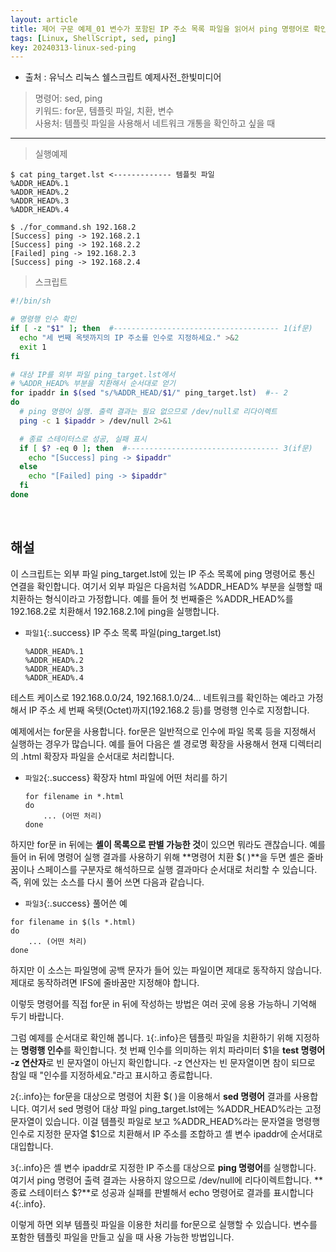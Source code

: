 ```yaml
---
layout: article
title: 제어 구문 예제_01 변수가 포함된 IP 주소 목록 파일을 읽어서 ping 명령어로 확인하기
tags: [Linux, ShellScript, sed, ping]
key: 20240313-linux-sed-ping
---
```


- 출처 : 유닉스 리눅스 쉘스크립트 예제사전_한빛미디어

> 명령어: sed, ping  
> 키워드: for문, 템플릿 파일, 치환, 변수  
> 사용처: 템플릿 파일을 사용해서 네트워크 개통을 확인하고 싶을 때

--- 

> 실행예제

```
$ cat ping_target.lst <------------- 템플릿 파일
%ADDR_HEAD%.1
%ADDR_HEAD%.2
%ADDR_HEAD%.3
%ADDR_HEAD%.4

$ ./for_command.sh 192.168.2
[Success] ping -> 192.168.2.1
[Success] ping -> 192.168.2.2
[Failed] ping -> 192.168.2.3
[Success] ping -> 192.168.2.4
```

> 스크립트

```bash
#!/bin/sh

# 명령행 인수 확인
if [ -z "$1" ]; then  #------------------------------------- 1(if문)
  echo "세 번째 옥텟까지의 IP 주소를 인수로 지정하세요." >&2
  exit 1
fi

# 대상 IP를 외부 파일 ping_target.lst에서
# %ADDR_HEAD% 부분을 치환해서 순서대로 얻기
for ipaddr in $(sed "s/%ADDR_HEAD/$1/" ping_target.lst)  #-- 2
do
  # ping 명령어 실행. 출력 결과는 필요 없으므로 /dev/null로 리다이렉트
  ping -c 1 $ipaddr > /dev/null 2>&1

  # 종료 스테이터스로 성공, 실패 표시
  if [ $? -eq 0 ]; then  #---------------------------------- 3(if문)
    echo "[Success] ping -> $ipaddr"
  else
    echo "[Failed] ping -> $ipaddr"
  fi
done
```

&nbsp;
&nbsp;

## **해설**

이 스크립트는 외부 파일 ping_target.lst에 있는 IP 주소 목록에 ping 명령어로 통신 연결을 확인합니다. 여기서 외부 파일은 다음처럼 %ADDR_HEAD% 부분을 실행할 때 치환하는 형식이라고 가정합니다. 예를 들어 첫 번째줄은 %ADDR_HEAD%를 192.168.2로 치환해서 192.168.2.1에 ping을 실행합니다.

- `파일1`{:.success} IP 주소 목록 파일(ping_target.lst)

  ```
  %ADDR_HEAD%.1
  %ADDR_HEAD%.2
  %ADDR_HEAD%.3
  %ADDR_HEAD%.4
  ```

테스트 케이스로 192.168.0.0/24, 192.168.1.0/24... 네트워크를 확인하는 예라고 가정해서 IP 주소 세 번째 옥텟(Octet)까지(192.168.2 등)를 명령행 인수로 지정합니다.

예제에서는 for문을 사용합니다. for문은 일반적으로 인수에 파일 목록 등을 지정해서 실행하는 경우가 많습니다. 예를 들어 다음은 셸 경로명 확장을 사용해서 현재 디렉터리의 .html 확장자 파일을 순서대로 처리합니다.

- `파일2`{:.success} 확장자 html 파일에 어떤 처리를 하기

  ```
  for filename in *.html
  do
      ... (어떤 처리)
  done
  ```

하지만 for문 in 뒤에는 **셸이 목록으로 판별 가능한 것**이 있으면 뭐라도 괜찮습니다. 예를 들어 in 뒤에 명령어 실행 결과를 사용하기 위해 **명령어 치환 $( )**을 두면 셸은 줄바꿈이나 스페이스를 구분자로 해석하므로 실행 결과마다 순서대로 처리할 수 있습니다. 즉, 위에 있는 소스를 다시 풀어 쓰면 다음과 같습니다.

- `파일3`{:.success} 풀어쓴 예
```
for filename in $(ls *.html)
do
    ... (어떤 처리)
done
```

하지만 이 소스는 파일명에 공백 문자가 들어 있는 파일이면 제대로 동작하지 않습니다. 제대로 동작하려면 IFS에 줄바꿈만 지정해야 합니다.

이렇듯 명령어를 직접 for문 in 뒤에 작성하는 방법은 여러 곳에 응용 가능하니 기억해 두기 바랍니다.

그럼 예제를 순서대로 확인해 봅니다. `1`{:.info}은 템플릿 파일을 치환하기 위해 지정하는 **명령행 인수**를 확인합니다. 첫 번째 인수를 의미하는 위치 파라미터 $1을 **test 명령어 -z 연산자**로 빈 문자열이 아닌지 확인합니다. -z 연산자는 빈 문자열이면 참이 되므로 참일 때 "인수를 지정하세요."라고 표시하고 종료합니다.

`2`{:.info}는 for문을 대상으로 명령어 치환 $( )을 이용해서 **sed 명령어** 결과를 사용합니다. 여기서 sed 명령어 대상 파일 ping_target.lst에는 %ADDR_HEAD%라는 고정문자열이 있습니다. 이걸 템플릿 파일로 보고 %ADDR_HEAD%라는 문자열을 명령행 인수로 지정한 문자열 $1으로 치환해서 IP 주소를 조합하고 셸 변수 ipaddr에 순서대로 대입합니다.

`3`{:.info}은 셸 변수 ipaddr로 지정한 IP 주소를 대상으로 **ping 명령어**를 실행합니다. 여기서 ping 명령어 출력 결과는 사용하지 않으므로 /dev/null에 리다이렉트합니다. **종료 스테이터스 $?**로 성공과 실패를 판별해서 echo 명령어로 결과를 표시합니다`4`{:.info}.

이렇게 하면 외부 템플릿 파일을 이용한 처리를 for문으로 실행할 수 있습니다. 변수를 포함한 템플릿 파일을 만들고 싶을 때 사용 가능한 방법입니다.
